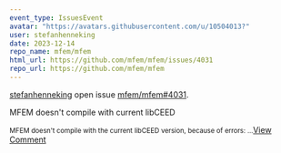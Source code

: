 ```yaml
---
event_type: IssuesEvent
avatar: "https://avatars.githubusercontent.com/u/10504013?"
user: stefanhenneking
date: 2023-12-14
repo_name: mfem/mfem
html_url: https://github.com/mfem/mfem/issues/4031
repo_url: https://github.com/mfem/mfem
---
```


<a href='https://github.com/stefanhenneking' target='_blank'>stefanhenneking</a> open issue <a href='https://github.com/mfem/mfem/issues/4031' target='_blank'>mfem/mfem#4031</a>.

<p>MFEM doesn't compile with current libCEED</p><small>MFEM doesn't compile with the current libCEED version, because of errors:...</small><a href='https://github.com/mfem/mfem/issues/4031' target='_blank'>View Comment</a>